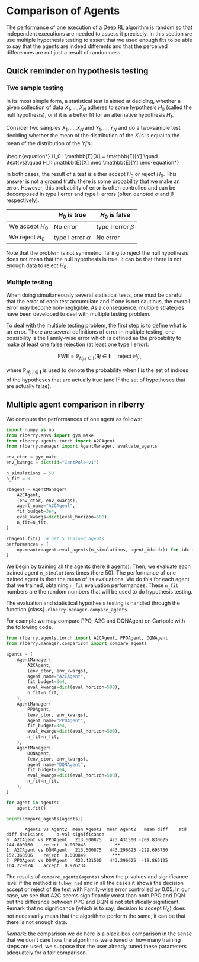
# Comparison of Agents

The performance of one execution of a Deep RL algorithm is random so that independent executions are needed to assess it precisely.
In this section we use multiple hypothesis testing to assert that we used enough fits to be able to say that the agents are indeed differents and that the perceived differences are not just a result of randomness.


## Quick reminder on hypothesis testing

### Two sample testing

In its most simple form, a statistical test is aimed at deciding, whether a given collection of data $X_1,\dots,X_N$ adheres to some hypothesis $H_0$ (called the null hypothesis), or if it is a better fit for an alternative hypothesis $H_1$.

Consider two samples $X_1,\dots,X_N$ and $Y_1,\dots,Y_N$ and do a two-sample test deciding whether the mean of the distribution of the $X_i$'s is equal to the mean of the distribution of the $Y_i$'s:

\begin{equation*}
H_0 : \mathbb{E}[X] = \mathbb{E}[Y] \quad \text{vs}\quad H_1: \mathbb{E}[X] \neq \mathbb{E}[Y]
\end{equation*}

In both cases, the result of a test is either accept $H_0$ or reject $H_0$. This answer is not a ground truth: there is some probability that we make an error. However, this  probability of error is often controlled and can be decomposed in type I error and type II errors (often denoted $\alpha$ and $\beta$ respectively).

<center>

|                 | $H_0$ is true         | $H_0$ is false        |
|-----------------|-----------------------|-----------------------|
| We accept $H_0$ | No error              | type II error $\beta$ |
| We reject $H_0$ | type I error $\alpha$ | No error              |

</center>

Note that the problem is not symmetric: failing to reject the null hypothesis does not mean that the null hypothesis is true.  It can be that there is not enough data to reject $H_0$.

### Multiple testing

When doing simultaneously several statistical tests, one must be careful that the error of each test accumulate and if one is not cautious, the overall error may become non-negligible. As a consequence, multiple strategies have been developed to deal with multiple testing problem.

To deal with the multiple testing problem, the first step is to define what is an error. There are several definitions of error in multiple testing, one possibility is the Family-wise error which is defined as the probability to make at least one false rejection (at least one type I error):

$$\mathrm{FWE} = \mathbb{P}_{H_j, j \in \textbf{I}}\left(\exists j \in \textbf{I}:\quad  \text{reject }H_j \right),$$

where $\mathbb{P}_{H_j, j \in \textbf{I}}$ is used to denote the probability when $\textbf{I}$ is the set of indices of the hypotheses that are actually true (and $\textbf{I}^c$ the set of hypotheses that are actually false).

## Multiple agent comparison in rlberry

We compute the performances of one agent as follows:

```python
import numpy as np
from rlberry.envs import gym_make
from rlberry.agents.torch import A2CAgent
from rlberry.manager import AgentManager, evaluate_agents

env_ctor = gym_make
env_kwargs = dict(id="CartPole-v1")

n_simulations = 50
n_fit = 8

rbagent = AgentManager(
    A2CAgent,
    (env_ctor, env_kwargs),
    agent_name="A2CAgent",
    fit_budget=3e4,
    eval_kwargs=dict(eval_horizon=500),
    n_fit=n_fit,
)

rbagent.fit()  # get 5 trained agents
performances = [
    np.mean(rbagent.eval_agents(n_simulations, agent_id=idx)) for idx in range(8)
]
```

We begin by training all the agents (here $8$ agents). Then, we evaluate each trained agent `n_simulations` times (here $50$). The performance of one trained agent is then the mean of its evaluations. We do this for each agent that we trained, obtaining `n_fit` evaluation performances. These `n_fit` numbers are the random numbers that will be used to do hypothesis testing.

The evaluation and statistical hypothesis testing is handled through the function {class}`~rlberry.manager.compare_agents`.

For example we may compare PPO, A2C and DQNAgent on Cartpole with the following code.

``` python
from rlberry.agents.torch import A2CAgent, PPOAgent, DQNAgent
from rlberry.manager.comparison import compare_agents

agents = [
    AgentManager(
        A2CAgent,
        (env_ctor, env_kwargs),
        agent_name="A2CAgent",
        fit_budget=3e4,
        eval_kwargs=dict(eval_horizon=500),
        n_fit=n_fit,
    ),
    AgentManager(
        PPOAgent,
        (env_ctor, env_kwargs),
        agent_name="PPOAgent",
        fit_budget=3e4,
        eval_kwargs=dict(eval_horizon=500),
        n_fit=n_fit,
    ),
    AgentManager(
        DQNAgent,
        (env_ctor, env_kwargs),
        agent_name="DQNAgent",
        fit_budget=3e4,
        eval_kwargs=dict(eval_horizon=500),
        n_fit=n_fit,
    ),
]

for agent in agents:
    agent.fit()

print(compare_agents(agents))
```

```
       Agent1 vs Agent2  mean Agent1  mean Agent2   mean diff    std diff decisions     p-val significance
0  A2CAgent vs PPOAgent   213.600875   423.431500 -209.830625  144.600160    reject  0.002048           **
1  A2CAgent vs DQNAgent   213.600875   443.296625 -229.695750  152.368506    reject  0.000849          ***
2  PPOAgent vs DQNAgent   423.431500   443.296625  -19.865125  104.279024    accept  0.926234
```

The results of `compare_agents(agents)` show the p-values and significance level if the method is `tukey_hsd` and in all the cases it shows the decision accept or reject of the test with Family-wise error controlled by $0.05$. In our case, we see that A2C seems significantly worst than both PPO and DQN but the difference between PPO and DQN is not statistically significant. Remark that no significance (which is to say, decision to accept $H_0$) does not necessarily mean that the algorithms perform the same, it can be that there is not enough data.

*Remark*: the comparison we do here is a black-box comparison in the sense that we don't care how the algorithms were tuned or how many training steps are used, we suppose that the user already tuned these parameters adequately for a fair comparison.
